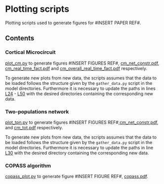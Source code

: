 # Plotting scripts

Plotting scripts used to generate figures for #INSERT PAPER REF#.

## Contents

### Cortical Microcircuit

[plot_cm.py](plot_cm.py) to generate figures #INSERT FIGURES REF#, [cm_net_constr.pdf](cm_net_constr.pdf), [cm_real_time_fact.pdf](cm_real_time_fact.pdf) and [cm_overall_real_time_fact.pdf](cm_overall_real_time_fact.pdf) respectively.

To generate new plots from new data, the scripts assumes that the data to be loaded follows the structure given by the ```gather_data.py``` script in the model directories.
Furthermore it is necessary to update the paths in lines [L24](plot_cm.py#L24) - [L50](plot_cm.py#L50) with the desired directories containing the corresponding new data.


### Two-populations network

[plot_tpn.py](plot_tpn.py) to generate figures #INSERT FIGURES REF#,[cm_net_constr.pdf](cm_net_constr.pdf), and [cm_tot.pdf](cm_tot.pdf) respectively.

To generate new plots from new data, the scripts assumes that the data to be loaded follows the structure given by the ```gather_data.py``` script in the model directories.
Furthermore it is necessary to update the paths in line [L30](plot_tpn.py#L30) with the desired directory containing the corresponding new data.


### COPASS algorithm

[copass_plot.py](copass_plot.py) to generate figure #INSERT FIGURE REF#, [copass.pdf](copass.pdf).

